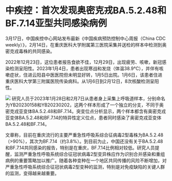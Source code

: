 # 中疾控：首次发现奥密克戎BA.5.2.48和BF.7.14亚型共同感染病例

3月17日，中国疾控中心网站发布最新《中国疾病预防控制中心周报（China CDC
weekly）》，2月14日，在重庆医科大学附属第三医院采集并送检的样本中检测到奥密克戎毒株的共同感染。

2022年12月23日，这位患者报告食欲不佳，12月29日，出现疲劳、咳嗽，新冠感染检测呈阳性。2023年1月4日，患者出现寒战和发烧（体温38.9℃），并伴有咳嗽症状，住进云阳县中医医院但未明显好转，1月5日出院。1月6日，该患者住进重庆医科大学第三附属医院传染病科。从1月6日到2月12日，8次核酸检测呈阳性。

![](https://inews.gtimg.com/om_bt/OeeaxnDmxl3r81w1nZ4MbOh2IbCdH06qZUuQM7zi5Bzt8AA/1000)
研究人员于2023年1月28日和2月7日从患者身上采集上呼吸道样本，分别命名为YB20230158和YB20230202，这两个样本形成了一个独立的分支，不同于奥密克戎亚变体BA.5.2.48和BF.7.14。突变位点分析显示，两个样本都含有奥密克戎亚变体BA.5.2.48和BF.7.14的特异性定义位点，患者同时感染了奥密克戎亚变体BA.5.2.48和BF.7.14。

文章称，目前在重庆流行的主要严重急性呼吸系综合征病毒2型毒株为BA.5.2.48（>90%），其次为BF.7.14（约3.8%）。到目前为止，中国还没有关于BA.5.2.48和BF.7.14共同感染的报告，特别是在重庆，BF.7.14比例相对较低。研究人员提醒，监测严重急性呼吸系统综合征冠状病毒2型变异株应作为识别合并感染和重组病例的重要策略加以推广。随着各种变种在一个地区共同传播的风险不断增加，对严重急性呼吸系统综合征冠状病毒2型变种的监测，特别是对免疫缺陷的关键人群的监测，变得越来越重要。

